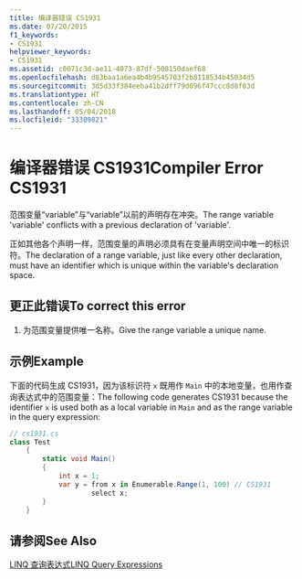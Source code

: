 ```yaml
---
title: 编译器错误 CS1931
ms.date: 07/20/2015
f1_keywords:
- CS1931
helpviewer_keywords:
- CS1931
ms.assetid: c0071c3d-ae11-4073-87df-508150daef68
ms.openlocfilehash: d83baa1a6ea4b4b9545703f2b8118534b45034d5
ms.sourcegitcommit: 3d5d33f384eeba41b2dff79d096f47ccc8d8f03d
ms.translationtype: HT
ms.contentlocale: zh-CN
ms.lasthandoff: 05/04/2018
ms.locfileid: "33309821"
---
```

# <a name="compiler-error-cs1931"></a><span data-ttu-id="5ae03-102">编译器错误 CS1931</span><span class="sxs-lookup"><span data-stu-id="5ae03-102">Compiler Error CS1931</span></span>
<span data-ttu-id="5ae03-103">范围变量“variable”与“variable”以前的声明存在冲突。</span><span class="sxs-lookup"><span data-stu-id="5ae03-103">The range variable 'variable' conflicts with a previous declaration of 'variable'.</span></span>  
  
 <span data-ttu-id="5ae03-104">正如其他各个声明一样，范围变量的声明必须具有在变量声明空间中唯一的标识符。</span><span class="sxs-lookup"><span data-stu-id="5ae03-104">The declaration of a range variable, just like every other declaration, must have an identifier which is unique within the variable's declaration space.</span></span>  
  
## <a name="to-correct-this-error"></a><span data-ttu-id="5ae03-105">更正此错误</span><span class="sxs-lookup"><span data-stu-id="5ae03-105">To correct this error</span></span>  
  
1.  <span data-ttu-id="5ae03-106">为范围变量提供唯一名称。</span><span class="sxs-lookup"><span data-stu-id="5ae03-106">Give the range variable a unique name.</span></span>  
  
## <a name="example"></a><span data-ttu-id="5ae03-107">示例</span><span class="sxs-lookup"><span data-stu-id="5ae03-107">Example</span></span>  
 <span data-ttu-id="5ae03-108">下面的代码生成 CS1931，因为该标识符 `x` 既用作 `Main` 中的本地变量，也用作查询表达式中的范围变量：</span><span class="sxs-lookup"><span data-stu-id="5ae03-108">The following code generates CS1931 because the identifier `x` is used both as a local variable in `Main` and as the range variable in the query expression:</span></span>  
  
```csharp  
// cs1931.cs  
class Test  
    {  
        static void Main()  
        {  
            int x = 1;  
            var y = from x in Enumerable.Range(1, 100) // CS1931  
                    select x;  
        }  
    }  
```  
  
## <a name="see-also"></a><span data-ttu-id="5ae03-109">请参阅</span><span class="sxs-lookup"><span data-stu-id="5ae03-109">See Also</span></span>  
 [<span data-ttu-id="5ae03-110">LINQ 查询表达式</span><span class="sxs-lookup"><span data-stu-id="5ae03-110">LINQ Query Expressions</span></span>](../../csharp/programming-guide/linq-query-expressions/index.md)
